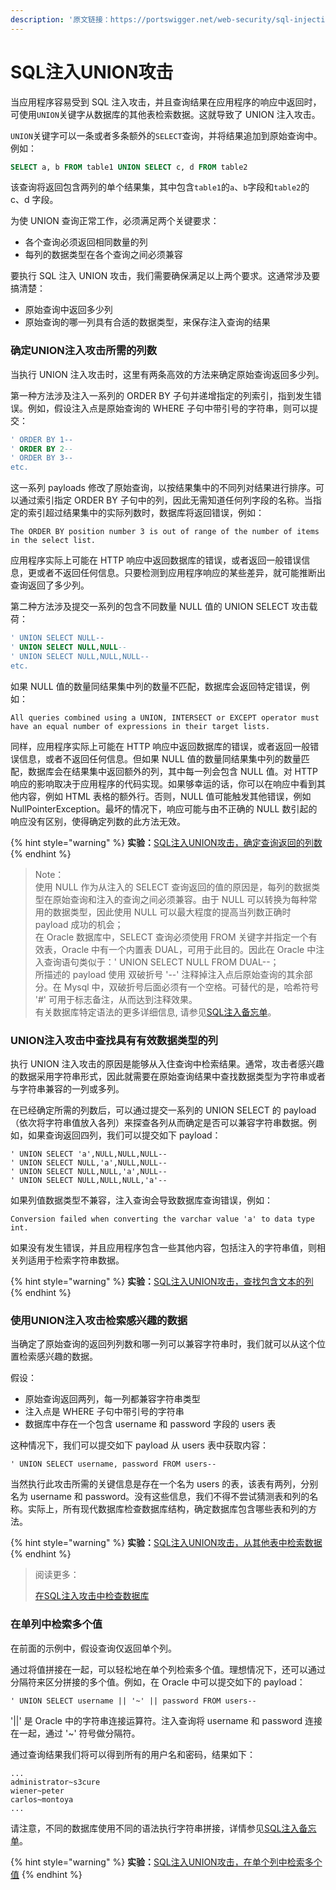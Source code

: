 ```yaml
---
description: '原文链接：https://portswigger.net/web-security/sql-injection/union-attacks'
---
```


# SQL注入UNION攻击

当应用程序容易受到 SQL 注入攻击，并且查询结果在应用程序的响应中返回时，可使用`UNION`关键字从数据库的其他表检索数据。这就导致了 UNION 注入攻击。

`UNION`关键字可以一条或者多条额外的`SELECT`查询，并将结果追加到原始查询中。例如：

```sql
SELECT a, b FROM table1 UNION SELECT c, d FROM table2
```

该查询将返回包含两列的单个结果集，其中包含`table1`的`a`、`b`字段和`table2`的 c、d 字段。

为使 UNION 查询正常工作，必须满足两个关键要求：

* 各个查询必须返回相同数量的列
* 每列的数据类型在各个查询之间必须兼容

要执行 SQL 注入 UNION 攻击，我们需要确保满足以上两个要求。这通常涉及要搞清楚：

* 原始查询中返回多少列
* 原始查询的哪一列具有合适的数据类型，来保存注入查询的结果

### 确定UNION注入攻击所需的列数

当执行 UNION 注入攻击时，这里有两条高效的方法来确定原始查询返回多少列。

第一种方法涉及注入一系列的 ORDER BY 子句并递增指定的列索引，指到发生错误。例如，假设注入点是原始查询的 WHERE 子句中带引号的字符串，则可以提交：

```sql
' ORDER BY 1--
' ORDER BY 2--
' ORDER BY 3--
etc.
```

这一系列 payloads 修改了原始查询，以按结果集中的不同列对结果进行排序。可以通过索引指定 ORDER BY 子句中的列，因此无需知道任何列字段的名称。当指定的索引超过结果集中的实际列数时，数据库将返回错误，例如：

```text
The ORDER BY position number 3 is out of range of the number of items in the select list.
```

应用程序实际上可能在 HTTP 响应中返回数据库的错误，或者返回一般错误信息，更或者不返回任何信息。只要检测到应用程序响应的某些差异，就可能推断出查询返回了多少列。

第二种方法涉及提交一系列的包含不同数量 NULL 值的 UNION SELECT 攻击载荷：

```sql
' UNION SELECT NULL--
' UNION SELECT NULL,NULL--
' UNION SELECT NULL,NULL,NULL--
etc.
```

如果 NULL 值的数量同结果集中列的数量不匹配，数据库会返回特定错误，例如：

```text
All queries combined using a UNION, INTERSECT or EXCEPT operator must have an equal number of expressions in their target lists.
```

同样，应用程序实际上可能在 HTTP 响应中返回数据库的错误，或者返回一般错误信息，或者不返回任何信息。但如果 NULL 值的数量同结果集中列的数量匹配，数据库会在结果集中返回额外的列，其中每一列会包含 NULL 值。对 HTTP 响应的影响取决于应用程序的代码实现。如果够幸运的话，你可以在响应中看到其他内容，例如 HTML 表格的额外行。否则，NULL 值可能触发其他错误，例如 NullPointerException。最坏的情况下，响应可能与由不正确的 NULL 数引起的响应没有区别，使得确定列数的此方法无效。

{% hint style="warning" %}
**实验：**[SQL注入UNION攻击，确定查询返回的列数](https://portswigger.net/web-security/sql-injection/union-attacks/lab-determine-number-of-columns)
{% endhint %}

> Note：  
> 使用 NULL 作为从注入的 SELECT 查询返回的值的原因是，每列的数据类型在原始查询和注入的查询之间必须兼容。由于 NULL 可以转换为每种常用的数据类型，因此使用 NULL 可以最大程度的提高当列数正确时 payload 成功的机会；  
> 在 Oracle 数据库中，SELECT 查询必须使用 FROM 关键字并指定一个有效表，Oracle 中有一个内置表 DUAL，可用于此目的。因此在 Oracle 中注入查询语句类似于：' UNION SELECT NULL FROM DUAL--；  
> 所描述的 payload 使用 双破折号 '--' 注释掉注入点后原始查询的其余部分。在 Mysql 中，双破折号后面必须有一个空格。可替代的是，哈希符号 '\#' 可用于标志备注，从而达到注释效果。  
> 有关数据库特定语法的更多详细信息, 请参见[SQL注入备忘单](https://portswigger.net/web-security/sql-injection/cheat-sheet)。

### UNION注入攻击中查找具有有效数据类型的列

执行 UNION 注入攻击的原因是能够从入住查询中检索结果。通常，攻击者感兴趣的数据采用字符串形式，因此就需要在原始查询结果中查找数据类型为字符串或者与字符串兼容的一列或多列。

在已经确定所需的列数后，可以通过提交一系列的 UNION SELECT 的 payload （依次将字符串值放入各列）来探查各列从而确定是否可以兼容字符串数据。例如，如果查询返回四列，我们可以提交如下 payload：

```text
' UNION SELECT 'a',NULL,NULL,NULL--
' UNION SELECT NULL,'a',NULL,NULL--
' UNION SELECT NULL,NULL,'a',NULL--
' UNION SELECT NULL,NULL,NULL,'a'--
```

如果列值数据类型不兼容，注入查询会导致数据库查询错误，例如：

```text
Conversion failed when converting the varchar value 'a' to data type int.
```

如果没有发生错误，并且应用程序包含一些其他内容，包括注入的字符串值，则相关列适用于检索字符串数据。

{% hint style="warning" %}
**实验：**[SQL注入UNION攻击，查找包含文本的列](https://portswigger.net/web-security/sql-injection/union-attacks/lab-find-column-containing-text)
{% endhint %}

### 使用UNION注入攻击检索感兴趣的数据

当确定了原始查询的返回列列数和哪一列可以兼容字符串时，我们就可以从这个位置检索感兴趣的数据。

假设：

* 原始查询返回两列，每一列都兼容字符串类型
* 注入点是 WHERE 子句中带引号的字符串
* 数据库中存在一个包含 username 和 password 字段的 users 表

这种情况下，我们可以提交如下 payload 从 users 表中获取内容：

```text
' UNION SELECT username, password FROM users--
```

当然执行此攻击所需的关键信息是存在一个名为 users 的表，该表有两列，分别名为 username 和 password。没有这些信息，我们不得不尝试猜测表和列的名称。实际上，所有现代数据库检查数据库结构，确定数据库包含哪些表和列的方法。

{% hint style="warning" %}
**实验：**[SQL注入UNION攻击，从其他表中检索数据](https://portswigger.net/web-security/sql-injection/union-attacks/lab-retrieve-data-from-other-tables)
{% endhint %}

> 阅读更多：
>
> [在SQL注入攻击中检查数据库](https://portswigger.net/web-security/sql-injection/examining-the-database)

### 在单列中检索多个值

在前面的示例中，假设查询仅返回单个列。

通过将值拼接在一起，可以轻松地在单个列检索多个值。理想情况下，还可以通过分隔符来区分拼接的多个值。例如，在 Oracle 中可以提交如下的 payload：

```text
' UNION SELECT username || '~' || password FROM users--
```

'\|\|' 是 Oracle 中的字符串连接运算符。注入查询将 username 和 password 连接在一起，通过 '~' 符号做分隔符。

通过查询结果我们将可以得到所有的用户名和密码，结果如下：

```text
...
administrator~s3cure
wiener~peter
carlos~montoya
...
```

请注意，不同的数据库使用不同的语法执行字符串拼接，详情参见[SQL注入备忘单](https://portswigger.net/web-security/sql-injection/cheat-sheet)。

{% hint style="warning" %}
**实验：**[SQL注入UNION攻击，在单个列中检索多个值](https://portswigger.net/web-security/sql-injection/union-attacks/lab-retrieve-multiple-values-in-single-column)
{% endhint %}


